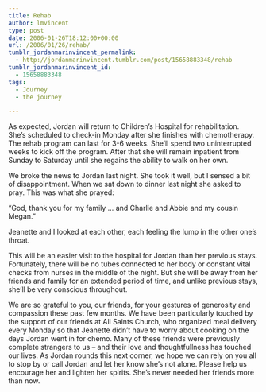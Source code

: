 ```yaml
---
title: Rehab
author: lmvincent
type: post
date: 2006-01-26T18:12:00+00:00
url: /2006/01/26/rehab/
tumblr_jordanmarinvincent_permalink:
  - http://jordanmarinvincent.tumblr.com/post/15658883348/rehab
tumblr_jordanmarinvincent_id:
  - 15658883348
tags:
  - Journey
  - the journey

---
```

As expected, Jordan will return to Children&rsquo;s Hospital for rehabilitation. She&rsquo;s scheduled to check-in Monday after she finishes with chemotherapy. The rehab program can last for 3-6 weeks. She&rsquo;ll spend two uninterrupted weeks to kick off the program. After that she will remain inpatient from Sunday to Saturday until she regains the ability to walk on her own.<a name="more"></a>

We broke the news to Jordan last night. She took it well, but I sensed a bit of disappointment. When we sat down to dinner last night she asked to pray. This was what she prayed:

&ldquo;God, thank you for my family &hellip; and Charlie and Abbie and my cousin Megan.&rdquo;

Jeanette and I looked at each other, each feeling the lump in the other one&rsquo;s throat.

This will be an easier visit to the hospital for Jordan than her previous stays. Fortunately, there will be no tubes connected to her body or constant vital checks from nurses in the middle of the night. But she will be away from her friends and family for an extended period of time, and unlike previous stays, she&rsquo;ll be very conscious throughout.

We are so grateful to you, our friends, for your gestures of generosity and compassion these past few months. We have been particularly touched by the support of our friends at All Saints Church, who organized meal delivery every Monday so that Jeanette didn&rsquo;t have to worry about cooking on the days Jordan went in for chemo. Many of these friends were previously complete strangers to us &ndash; and their love and thoughtfullness has touched our lives. As Jordan rounds this next corner, we hope we can rely on you all to stop by or call Jordan and let her know she&rsquo;s not alone. Please help us encourage her and lighten her spirits. She&rsquo;s never needed her friends more than now.

<div class="blogger-post-footer">
  <img loading="lazy" width="1" height="1" src="https://blogger.googleusercontent.com/tracker/9039099668816362935-4412845468119545673?l=jordansjourney2.blogspot.com" alt="" />
</div>